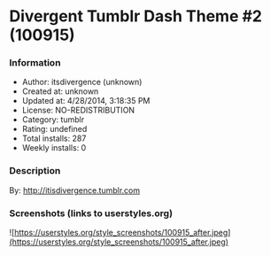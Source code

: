 # Divergent Tumblr Dash Theme #2 (100915)

### Information
- Author: itsdivergence (unknown)
- Created at: unknown
- Updated at: 4/28/2014, 3:18:35 PM
- License: NO-REDISTRIBUTION
- Category: tumblr
- Rating: undefined
- Total installs: 287
- Weekly installs: 0


### Description
By: http://itisdivergence.tumblr.com


### Screenshots (links to userstyles.org)
![https://userstyles.org/style_screenshots/100915_after.jpeg](https://userstyles.org/style_screenshots/100915_after.jpeg)


